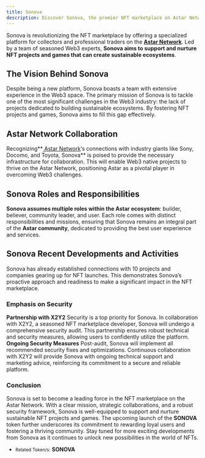 ```yaml
---
title: Sonova
description: Discover Sonova, the premier NFT marketplace on Astar Network, dedicated to sustainable ecosystems and secure trading. 
---
```


Sonova is revolutionizing the NFT marketplace by offering a specialized platform for collectors and professional traders on the [**Astar Network**](https://dablock.com/dapps/astar-network/). Led by a team of seasoned Web3 experts, **Sonova aims to support and nurture NFT projects and games that can create sustainable ecosystems**.

## The Vision Behind Sonova
Despite being a new platform, Sonova boasts a team with extensive experience in the Web3 space. The primary mission of Sonova is to tackle one of the most significant challenges in the Web3 industry: the lack of projects dedicated to building sustainable ecosystems. By fostering NFT projects and games, Sonova aims to fill this gap effectively.

## Astar Network Collaboration
Recognizing**[ Astar Network](https://dablock.com/dapps/astar-network/)‘s connections with industry giants like Sony, Docomo, and Toyota, Sonova** is poised to provide the necessary infrastructure for collaboration. This will enable Web3 native projects to thrive on the Astar Network, positioning Astar as a pivotal player in overcoming Web3 challenges.

## Sonova Roles and Responsibilities
**Sonova assumes multiple roles within the Astar ecosystem**: builder, believer, community leader, and user. Each role comes with distinct responsibilities and missions, ensuring that Sonova remains an integral part of the **Astar community**, dedicated to providing the best user experience and services.

## Sonova Recent Developments and Activities
Sonova has already established connections with 10 projects and companies gearing up for NFT launches. This demonstrates Sonova’s proactive approach and readiness to make a significant impact in the NFT marketplace.

### Emphasis on Security
**Partnership with X2Y2**
Security is a top priority for Sonova. In collaboration with X2Y2, a seasoned NFT marketplace developer, Sonova will undergo a comprehensive security audit. This partnership ensures robust technical and security measures, allowing users to confidently utilize the platform.
**Ongoing Security Measures**
Post-audit, Sonova will implement all recommended security fixes and optimizations. Continuous collaboration with X2Y2 will provide Sonova with ongoing technical support and marketing advice, reinforcing its commitment to a secure and reliable platform.

### Conclusion
Sonova is set to become a leading force in the NFT marketplace on the Astar Network. With a clear mission, strategic collaborations, and a robust security framework, Sonova is well-equipped to support and nurture sustainable NFT projects and games. The upcoming launch of the **SONOVA** token further underscores its commitment to rewarding loyal users and fostering a thriving community. Stay tuned for more exciting developments from Sonova as it continues to unlock new possibilities in the world of NFTs.
- <small>Related Token/s:</small> **SONOVA**

